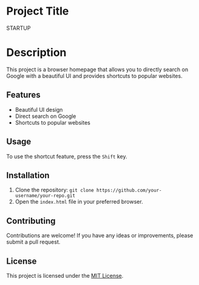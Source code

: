 # Project Title

STARTUP

# Description

This project is a browser homepage that allows you to directly search on Google with a beautiful UI and provides shortcuts to popular websites.

## Features

- Beautiful UI design
- Direct search on Google
- Shortcuts to popular websites

## Usage

To use the shortcut feature, press the `Shift` key.

## Installation

1. Clone the repository: `git clone https://github.com/your-username/your-repo.git`
2. Open the `index.html` file in your preferred browser.

## Contributing

Contributions are welcome! If you have any ideas or improvements, please submit a pull request.

## License

This project is licensed under the [MIT License](LICENSE).